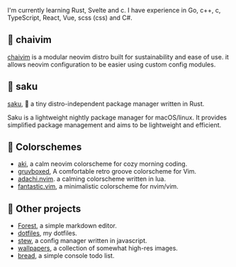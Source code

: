 I'm currently learning Rust, Svelte and c.
I have experience in Go, c++, c, TypeScript, React, Vue, scss (css) and C#.

## :tea: chaivim

[chaivim](https://github.com/CrispyBaccoon/chaivim) is a modular neovim distro built for sustainability and ease of use. it allows neovim configuration to be easier using custom config modules.

## :seedling: saku

[saku](https://github.com/CrispyBaccoon/saku), :seedling: a tiny distro-independent package manager written in Rust.

Saku is a lightweight nightly package manager for macOS/linux.
It provides simplified package management and aims to be lightweight and efficient.

## :art: Colorschemes

- [aki](https://github.com/CrispyBaccoon/aki), a calm neovim colorscheme for cozy morning coding.
- [gruvboxed](https://github.com/CrispyBaccoon/gruvboxed), A comfortable retro groove colorscheme for Vim.
- [adachi.nvim](https://github.com/crispybaccoon/adachi.nvim). a calming colorscheme written in lua.
- [fantastic.vim](https://github.com/CrispyBaccoon/fantastic.vim/), a minimalistic colorscheme for nvim/vim.

## :rocket: Other projects

- [Forest](https://github.com/CrispyBaccoon/Forest/), a simple markdown editor.
- [dotfiles](https://github.com/CrispyBaccoon/dotfiles/), my dotfiles.
- [stew](https://github.com/CrispyBaccoon/stew/), a config manager written in javascript.
- [wallpapers](https://github.com/CrispyBaccoon/wallpapers/), a collection of somewhat high-res images.
- [bread](https://github.com/CrispyBaccoon/bread/), a simple console todo list.

